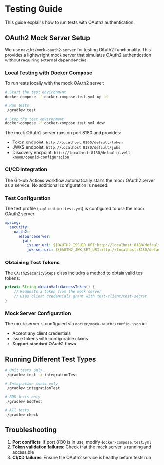 # Testing Guide

This guide explains how to run tests with OAuth2 authentication.

## OAuth2 Mock Server Setup

We use `navikt/mock-oauth2-server` for testing OAuth2 functionality. This provides a lightweight mock server that simulates OAuth2 authentication without requiring external dependencies.

### Local Testing with Docker Compose

To run tests locally with the mock OAuth2 server:

```bash
# Start the test environment
docker-compose -f docker-compose.test.yml up -d

# Run tests
./gradlew test

# Stop the test environment
docker-compose -f docker-compose.test.yml down
```

The mock OAuth2 server runs on port 8180 and provides:
- Token endpoint: `http://localhost:8180/default/token`
- JWKS endpoint: `http://localhost:8180/default/jwks`
- Discovery endpoint: `http://localhost:8180/default/.well-known/openid-configuration`

### CI/CD Integration

The GitHub Actions workflow automatically starts the mock OAuth2 server as a service. No additional configuration is needed.

### Test Configuration

The test profile (`application-test.yml`) is configured to use the mock OAuth2 server:

```yaml
spring:
  security:
    oauth2:
      resourceserver:
        jwt:
          issuer-uri: ${OAUTH2_ISSUER_URI:http://localhost:8180/default}
          jwk-set-uri: ${OAUTH2_JWK_SET_URI:http://localhost:8180/default/jwks}
```

### Obtaining Test Tokens

The `OAuth2SecuritySteps` class includes a method to obtain valid test tokens:

```java
private String obtainValidAccessToken() {
    // Requests a token from the mock server
    // Uses client credentials grant with test-client/test-secret
}
```

### Mock Server Configuration

The mock server is configured via `docker/mock-oauth2/config.json` to:
- Accept any client credentials
- Issue tokens with configurable claims
- Support standard OAuth2 flows

## Running Different Test Types

```bash
# Unit tests only
./gradlew test -x integrationTest

# Integration tests only
./gradlew integrationTest

# BDD tests only
./gradlew bddTest

# All tests
./gradlew check
```

## Troubleshooting

1. **Port conflicts**: If port 8180 is in use, modify `docker-compose.test.yml`
2. **Token validation failures**: Check that the mock server is running and accessible
3. **CI/CD failures**: Ensure the OAuth2 service is healthy before tests run